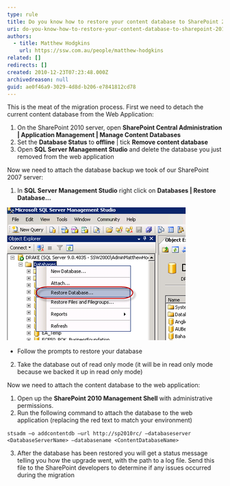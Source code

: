 ```yaml
---
type: rule
title: Do you know how to restore your content database to SharePoint 2010?
uri: do-you-know-how-to-restore-your-content-database-to-sharepoint-2010
authors:
  - title: Matthew Hodgkins
    url: https://ssw.com.au/people/matthew-hodgkins
related: []
redirects: []
created: 2010-12-23T07:23:48.000Z
archivedreason: null
guid: ae0f46a9-3029-4d8d-b206-e7841812cd78
---
```

This is the meat of the migration process. First we need to detach the current content database from the Web Application:

1. On the SharePoint 2010 server, open  **SharePoint Central Administration |  Application Management | Manage Content Databases**
2. Set the  **Database Status** to **offline** | tick  **Remove content database**
3. Open  **SQL Server Management Studio** and delete the database you just removed from the web application

Now we need to attach the database backup we took of our SharePoint 2007 server:

<!--endintro-->

1. In **SQL Server Management Studio** right click on  **Databases |  Restore Database...**

![Figure: Select “Restore Database](RestoreDatabase.png)

* Follow the prompts to restore your database

2. Take the database out of read only mode (it will be in read only mode because we backed it up in read only mode)

Now we need to attach the content database to the web application:

1. Open up the  **SharePoint 2010 Management Shell** with administrative permissions.
2. Run the following command to attach the database to the web application (replacing the red text to match your environment)

```shell
stsadm –o addcontentdb –url http://sp2010rc/ –databaseserver <DatabaseServerName> –databasename <ContentDatabaseName>
```

3. After the database has been restored you will get a status message telling you how the upgrade went, with the path to a log file. Send this file to the SharePoint developers to determine if any issues occurred during the migration
